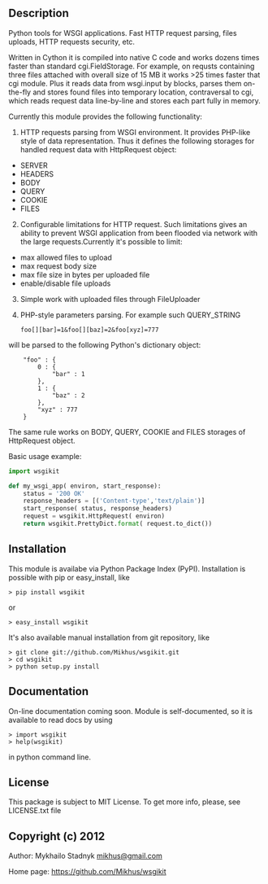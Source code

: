 Description
--------------------------------------------------------------------------------
Python tools for WSGI applications. Fast HTTP request parsing, files uploads, 
HTTP requests security, etc.

Written in Cython it is compiled into native C code and works dozens times
faster than standard cgi.FieldStorage. For example, on requsts containing
three files attached with overall size of 15 MB it works >25 times faster
that cgi module. Plus it reads data from wsgi.input by blocks, parses them
on-the-fly and stores found files into temporary location, contraversal to cgi,
which reads request data line-by-line and stores each part fully in memory.

Currently this module provides the following functionality:

 1. HTTP requests parsing from WSGI environment. It provides PHP-like style
 of data representation. Thus it defines the following storages for handled
 request data with HttpRequest object:
  - SERVER
  - HEADERS
  - BODY
  - QUERY
  - COOKIE
  - FILES

 2. Configurable limitations for HTTP request. Such limitations gives an 
 ability to prevent WSGI application from been flooded via network with the
 large requests.Currently it's possible to limit:
  - max allowed files to upload
  - max request body size
  - max file size in bytes per uploaded file
  - enable/disable file uploads

 3. Simple work with uploaded files through FileUploader

 4. PHP-style parameters parsing. For example such QUERY_STRING

    	foo[][bar]=1&foo[][baz]=2&foo[xyz]=777

 will be parsed to the following Python's dictionary object:

    	"foo" : {
        	0 : {
            	"bar" : 1
        	},
        	1 : {
            	"baz" : 2
        	},
        	"xyz" : 777
    	}

 The same rule works on BODY, QUERY, COOKIE and FILES storages of HttpRequest
 object.

Basic usage example:

```python
import wsgikit

def my_wsgi_app( environ, start_response):
    status = '200 OK'
    response_headers = [('Content-type','text/plain')]
    start_response( status, response_headers)
    request = wsgikit.HttpRequest( environ)
    return wsgikit.PrettyDict.format( request.to_dict())
```

Installation
--------------------------------------------------------------------------------
This module is availabe via Python Package Index (PyPI). Installation is
possible with pip or easy_install, like

    > pip install wsgikit
or

    > easy_install wsgikit

It's also available manual installation from git repository, like

    > git clone git://github.com/Mikhus/wsgikit.git
    > cd wsgikit
    > python setup.py install

Documentation
--------------------------------------------------------------------------------
On-line documentation coming soon. Module is self-documented, so it is available
to read docs by using

    > import wsgikit
    > help(wsgikit)

in python command line.

License
--------------------------------------------------------------------------------
This package is subject to MIT License. To get more info, please, see
LICENSE.txt file

Copyright (c) 2012
--------------------------------------------------------------------------------
Author: Mykhailo Stadnyk <mikhus@gmail.com>

Home page: https://github.com/Mikhus/wsgikit
